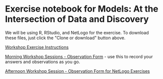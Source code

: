 # Exercise notebook for Models: At the Intersection of Data and Discovery

We will be using R, RStudio, and NetLogo for the exercise. To download these files, just click the "Clone or download" button above. 

[Workshop Exercise Instructions](https://epimath.github.io/bwf-pup-itims-2017/index.html)

[Morning Workshop Sessions - Observation Form](https://goo.gl/forms/LQoE8u2RMom1GT083) - use this to record your answers and observations as you go.

[Afternoon Workshop Session - Observation Form for NetLogo Exercises](https://goo.gl/forms/9aTmkJQzxOuBJn6f1)

